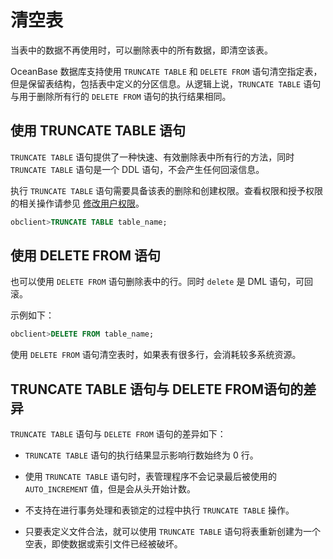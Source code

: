 # 清空表

当表中的数据不再使用时，可以删除表中的所有数据，即清空该表。

OceanBase 数据库支持使用 `TRUNCATE TABLE` 和 `DELETE FROM` 语句清空指定表，但是保留表结构，包括表中定义的分区信息。从逻辑上说，`TRUNCATE TABLE` 语句与用于删除所有行的 `DELETE FROM` 语句的执行结果相同。

## 使用 TRUNCATE TABLE 语句

`TRUNCATE TABLE` 语句提供了一种快速、有效删除表中所有行的方法，同时 `TRUNCATE TABLE` 语句是一个 DDL 语句，不会产生任何回滚信息。

执行 `TRUNCATE TABLE` 语句需要具备该表的删除和创建权限。查看权限和授予权限的相关操作请参见 [修改用户权限](../../../2.basic-database-management/4.manage-tenants/9.manage-users-and-permissions/2.oracle-mode/5.modify-user-permissions-of-oracle-mode.md)。

```sql
obclient>TRUNCATE TABLE table_name;
```

## 使用 DELETE FROM 语句

也可以使用 `DELETE FROM` 语句删除表中的行。同时 `delete` 是 DML 语句，可回滚。

示例如下：

```sql
obclient>DELETE FROM table_name;
```

使用 `DELETE FROM` 语句清空表时，如果表有很多行，会消耗较多系统资源。

## TRUNCATE TABLE 语句与 DELETE FROM语句的差异

`TRUNCATE TABLE` 语句与 `DELETE FROM` 语句的差异如下：

* `TRUNCATE TABLE` 语句的执行结果显示影响行数始终为 0 行。

* 使用 `TRUNCATE TABLE` 语句时，表管理程序不会记录最后被使用的 `AUTO_INCREMENT` 值，但是会从头开始计数。

* 不支持在进行事务处理和表锁定的过程中执行 `TRUNCATE TABLE` 操作。

* 只要表定义文件合法，就可以使用 `TRUNCATE TABLE` 语句将表重新创建为一个空表，即使数据或索引文件已经被破坏。
